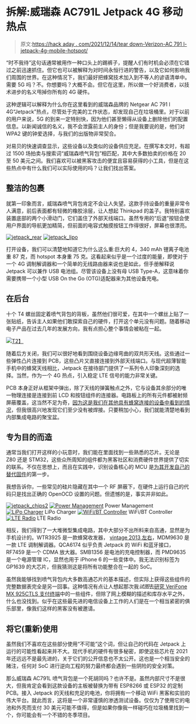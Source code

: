# 拆解:威瑞森 AC791L Jetpack 4G 移动热点

> 原文:[https://hack aday . com/2021/12/14/tear down-Verizon-AC 791 l-jetpack-4g-mobile-hotspot/](https://hackaday.com/2021/12/14/teardown-verizon-ac791l-jetpack-4g-mobile-hotspot/)

“时不我待”这句话通常被用作一种口头上的踢裤子，提醒人们有时机会必须在它错过之前迅速抓住。但它也可以被解释为对时间永恒行进的警告，以及它如何影响我们周围的世界。在这种情况下，我们最好把蜂窝技术加入到不等人的谚语清单中。需要 5G 吗？不。你想要吗？大概不会。但它在这里，所以做一个好消费者，以技术进步的名义甩掉你所有的 4G 硬件。

这种逻辑可以解释为什么你在这里看到的威瑞森品牌的 Netgear AC 791 l 4G“Jetpack”热点，尽管处于完美的工作状态，却发现自己在垃圾桶里。对于以前的用户来说，5G 的到来一定特别快，因为他们甚至懒得从设备上删除他们的配置信息。以新闻诚信的名义，我不会泄露前主人的身份；但是我要说的是，他们对 WPA2 键的钟爱选择，与我们的出版物非常契合。

对易贝的快速调查显示，这些设备以及类似的设备供应充足。在撰写本文时，有超过 1500 场拍卖与搜索词“威瑞森喷气背包”相匹配，其中大多数拍卖的价格在 20 至 50 美元之间。我们喜欢可以被黑客攻击的便宜且容易获得的小工具，但是在这些热点中有什么我们可以实际使用的吗？让我们找出答案。

## 整洁的包裹

就第一印象而言，威瑞森喷气背包肯定不会让人失望。这款手持设备的重量非常令人满意，前后表面都有轻微的橡胶涂层，让人想起 Thinkpad 的盖子。我特别喜欢装置底部的两个小滑动门，它们盖住了外部天线端口。虽然专用的“后退”按钮会使用户界面的导航更加精简，但前面的电容式触摸按钮工作得很好，屏幕也很漂亮。

 [![jetpack_rear](../Images/05fa1c862f15e8c0845133805c1c3026.png "jetpack_rear")](https://hackaday.com/2021/12/14/teardown-verizon-ac791l-jetpack-4g-mobile-hotspot/jetpack_rear/)  [![jetpack_lipo](../Images/01dc5d9245b08bfe9c8521aafa91dd03.png "jetpack_lipo")](https://hackaday.com/2021/12/14/teardown-verizon-ac791l-jetpack-4g-mobile-hotspot/jetpack_lipo/) 

打开设备，我们可以清楚地知道它为什么这么重:巨大的 4，340 mAh 锂离子电池重 87 克，而 hotspot 本身重 75 克。这看起来似乎是一个过度的能量，即使对于一个 4G 调制解调器和一个简单的无线路由器来说也是如此，但手册解释说 Jetpack 可以兼作 USB 电池组。尽管该设备上没有母 USB Type-A，这意味着你需要携带一个小型 USB On the Go (OTG)适配器来为其他设备充电。

## 在后台

十个 T4 螺丝固定着喷气背包的背板，虽然他们很可爱，在其中一个螺丝上贴了一张贴纸，告诉主人如果他们敢探索自己的硬件，打开这个单元没有问题。随着移动电子产品在过去几年的发展方向，我有点担心整个事情会被粘在一起。

[![](../Images/4fccfdfeebb10182da026029c923567b.png)T2】](https://hackaday.com/wp-content/uploads/2021/11/jetpack_open.jpg)

随着后方关闭，我们可以很好地看到围绕设备边缘弯曲的双共形天线。这些通过一些弹性凸片连接到 PCB，这些凸片又直接连接到外部天线端口。与现代超薄智能手机中的蜂窝天线相比，Jetpack 在接待部门提供了一系列令人印象深刻的选择。当然，作为一个 4G 热点，引入稳定 LTE 信号的能力非常关键。

PCB 本身正好从框架中弹出，除了天线的弹簧触点之外，它与设备其余部分的唯一物理连接是连接到前 LCD 和按钮组件的连接器。电路板上的所有元件都被射频屏蔽覆盖，这当然不足为奇，[因为这是我们在其他具有蜂窝连接的设备中看到的情况](https://hackaday.com/2021/09/09/teardown-impassa-scw9057g-433-alarm-system/)，但我很高兴地发现它们至少没有被焊接。只要稍加小心，我们就能清楚地看到内部集成电路的聚宝盆。

## 专为目的而造

通常当我们打开这样的小玩意时，我们能在里面找到一些熟悉的芯片。无论是 Z80 还是 STM32，这些众所周知的组件都为黑客社区和消费硬件世界提供了切实的联系。不仅在思想上，而且在实践中，识别设备核心的 MCU 是[为其开发自己的替代固件](https://hackaday.com/2020/11/17/custom-firmware-for-cheap-bluetooth-thermometers/)的第一步。

我想告诉你，一些常见的硅片隐藏在其中一个 RF 屏蔽下，在硬件上运行自己的代码只是找出正确的 OpenOCD 设置的问题。但遗憾的是，事实并非如此。

 [![jetpack_chips2](../Images/ae4e817fb36181b01c50a60a18a8375c.png "jetpack_chips2")](https://hackaday.com/2021/12/14/teardown-verizon-ac791l-jetpack-4g-mobile-hotspot/jetpack_chips2/)  [![Power Management](../Images/34a3bb9f3cb0018f4c65e50ee407e6ff.png "jetpack_chips1")](https://hackaday.com/2021/12/14/teardown-verizon-ac791l-jetpack-4g-mobile-hotspot/jetpack_chips1/) Power Management [![LiPo Charger](../Images/5ec1b3790bc5c728684cfe1170291501.png "jetpack_chips3")](https://hackaday.com/2021/12/14/teardown-verizon-ac791l-jetpack-4g-mobile-hotspot/jetpack_chips3/) LiPo Charger [![WiFi/BT Controller](../Images/eeae0337805ad73ad0ec88538399f80c.png "jetpack_chips4")](https://hackaday.com/2021/12/14/teardown-verizon-ac791l-jetpack-4g-mobile-hotspot/jetpack_chips4/) WiFi/BT Controller [![LTE Radio](../Images/5dae72e8542bbf228a81d5790aab3f19.png "jetpack_chips5b")](https://hackaday.com/2021/12/14/teardown-verizon-ac791l-jetpack-4g-mobile-hotspot/jetpack_chips5b/) LTE Radio

相反，我们得到了一大堆微型集成电路，其中大部分不出所料来自高通，显然是为手机设计的。WTR3925 是一款蜂窝收发器， [vintage 2013 左右](https://www.qualcomm.com/news/releases/2013/11/20/qualcomm-technologies-announces-fourth-generation-3glte-multimode-modem-and)，MDM9630 是一款 LTE 调制解调器。QCA6174 似乎负责 Jetpack 的 WiFi 和蓝牙接口，RF7459 是一个 CDMA 放大器。SMB1356 是电池的充电控制器，而 PMD9635 是一个电源管理 IC，显然也用于 iPhone 6 的一些变体中。我无法识别标签为 GP1639 的大芯片，但我猜测这是将所有功能整合在一起的 SoC。

虽然我能够找到喷气背包内大多数高通芯片的基本描述，但实际上获得这些组件的完整数据表完全是另一回事。这种情况有点让人想起那次我*试图*去[研究 VeriFone MX 925CTLS 支付终端](https://hackaday.com/2019/07/08/teardown-verifone-mx-925ctls-payment-terminal/)中的一些组件，但除了网上模糊的描述和库存水平之外，什么也没找到。似乎在这些最先进的电信设备上工作的人们是在一个相当紧密的俱乐部里，像我们这样的黑客没有被邀请。

## 将它(重新)使用

虽然我们不喜欢在这些部分使用“不可能”这个词，但让自己的代码在 Jetpack 上运行的可能性看起来并不大。现代手机的硬件有很多秘密，即使这些芯片在 2021 年还远远不是最先进的，关于它们的公开信息也不太公开。这也是一个相当安全的赌注，任何对 SoC 进行逆向工程的努力最终都会遇到一些阴险的安全对策。

那么威瑞森 AC791L 喷气背包是一个死胡同吗？也许不是。虽然内部尺寸不是很大，但我肯定会看到这款设备的主板被替换为带有 ESP8266 或 ESP32 的定制 PCB。接入 Jetpack 的天线和充足的电池，你将拥有一个移动 WiFi 黑客和实验的伟大平台。就此而言，这将是一个非常谨慎的渗透测试设备。仅仅为了使用它的电池和外壳而支付 30 美元可能不值得，但是如果你像我一样碰巧在垃圾桶里找到一个，你可能会有一个不错的冬季项目。